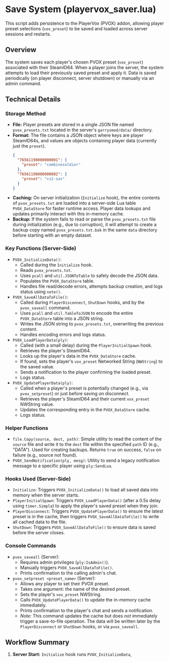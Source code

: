 # Save System (playervox_saver.lua)

This script adds persistence to the PlayerVox (PVOX) addon, allowing player preset selections (`vox_preset`) to be saved and loaded across server sessions and restarts.

## Overview

The system saves each player's chosen PVOX preset (`vox_preset`) associated with their SteamID64. When a player joins the server, the system attempts to load their previously saved preset and apply it. Data is saved periodically (on player disconnect, server shutdown) or manually via an admin command.

## Technical Details

### Storage Method

* **File:** Player presets are stored in a single JSON file named `pvox_presets.txt` located in the server's `garrysmod/data/` directory.
* **Format:** The file contains a JSON object where keys are player SteamID64s, and values are objects containing player data (currently just the `preset`).
    ```json
    {
      "76561198000000001": {
        "preset": "combinesoldier"
      },
      "76561198000000002": {
        "preset": "cs2-sas"
      }
    }
    ```
* **Caching:** On server initialization (`Initialize` hook), the entire contents of `pvox_presets.txt` are loaded into a server-side Lua table `PVOX_DataStore` for faster runtime access. Player data lookups and updates primarily interact with this in-memory cache.
* **Backup:** If the system fails to read or parse the `pvox_presets.txt` file during initialization (e.g., due to corruption), it will attempt to create a backup copy named `pvox_presets.txt.bak` in the same `data` directory before starting with an empty dataset.

### Key Functions (Server-Side)

* `PVOX_InitializeData()`:
    * Called during the `Initialize` hook.
    * Reads `pvox_presets.txt`.
    * Uses `pcall` and `util.JSONToTable` to safely decode the JSON data.
    * Populates the `PVOX_DataStore` table.
    * Handles file read/decode errors, attempts backup creation, and logs status using `note()`.
* `PVOX_SaveAllDataToFile()`:
    * Called during `PlayerDisconnect`, `ShutDown` hooks, and by the `pvox_saveall` command.
    * Uses `pcall` and `util.TableToJSON` to encode the entire `PVOX_DataStore` table into a JSON string.
    * Writes the JSON string to `pvox_presets.txt`, overwriting the previous content.
    * Handles encoding errors and logs status.
* `PVOX_LoadPlayerData(ply)`:
    * Called (with a small delay) during the `PlayerInitialSpawn` hook.
    * Retrieves the player's SteamID64.
    * Looks up the player's data in the `PVOX_DataStore` cache.
    * If found, sets the player's `vox_preset` Networked String (`NWString`) to the saved value.
    * Sends a notification to the player confirming the loaded preset.
    * Logs status.
* `PVOX_UpdatePlayerData(ply)`:
    * Called when a player's preset is potentially changed (e.g., via `pvox_setpreset`) or just before saving on disconnect.
    * Retrieves the player's SteamID64 and their current `vox_preset` NWString value.
    * Updates the corresponding entry in the `PVOX_DataStore` cache.
    * Logs status.

### Helper Functions

* `file.Copy(source, dest, path)`: Simple utility to read the content of the `source` file and write it to the `dest` file within the specified `path` ID (e.g., "DATA"). Used for creating backups. Returns `true` on success, `false` on failure (e.g., source not found).
* `PVOX_SendNotification(ply, mesg)`: Utility to send a legacy notification message to a specific player using `ply:SendLua`.

### Hooks Used (Server-Side)

* `Initialize`: Triggers `PVOX_InitializeData()` to load all saved data into memory when the server starts.
* `PlayerInitialSpawn`: Triggers `PVOX_LoadPlayerData()` (after a 0.5s delay using `timer.Simple`) to apply the player's saved preset when they join.
* `PlayerDisconnect`: Triggers `PVOX_UpdatePlayerData()` to ensure the latest preset is in the cache, then triggers `PVOX_SaveAllDataToFile()` to write all cached data to the file.
* `ShutDown`: Triggers `PVOX_SaveAllDataToFile()` to ensure data is saved before the server closes.

### Console Commands

* `pvox_saveall` (Server):
    * Requires admin privileges (`ply:IsAdmin()`).
    * Manually triggers `PVOX_SaveAllDataToFile()`.
    * Prints confirmation to the calling admin's chat.
* `pvox_setpreset <preset_name>` (Server):
    * Allows any player to set their PVOX preset.
    * Takes one argument: the name of the desired preset.
    * Sets the player's `vox_preset` NWString.
    * Calls `PVOX_UpdatePlayerData()` to update the in-memory cache immediately.
    * Prints confirmation to the player's chat and sends a notification.
    * *Note:* This command updates the cache but does *not* immediately trigger a save-to-file operation. The data will be written later by the `PlayerDisconnect` or `ShutDown` hooks, or via `pvox_saveall`.

## Workflow Summary

1.  **Server Start:** `Initialize` hook runs `PVOX_InitializeData`,